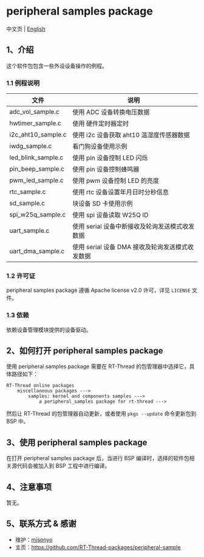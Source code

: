 # peripheral samples package

中文页 | [English](README.md)

## 1、介绍

这个软件包包含一些外设设备操作的例程。

### 1.1 例程说明

| 文件             | 说明                            |
| ---------------- | ------------------------------- |
| adc_vol_sample.c       | 使用 ADC 设备转换电压数据 |
| hwtimer_sample.c       | 使用 硬件定时器定时 |
| i2c_aht10_sample.c     | 使用 i2c 设备获取 aht10 温湿度传感器数据 |
| iwdg_sample.c          | 看门狗设备使用示例 |
| led_blink_sample.c     |  使用 pin 设备控制 LED 闪烁 |
| pin_beep_sample.c      | 使用 pin 设备控制蜂鸣器 |
| pwm_led_sample.c       | 使用 pwm 设备控制 LED 的亮度 |
| rtc_sample.c           | 使用 rtc 设备设置年月日时分秒信息 |
| sd_sample.c            | 块设备 SD 卡使用示例  |
| spi_w25q_sample.c      | 使用 spi 设备读取 W25Q ID |
| uart_sample.c          | 使用 serial 设备中断接收及轮询发送模式收发数据 |
| uart_dma_sample.c      | 使用 serial 设备 DMA 接收及轮询发送模式收发数据 |

### 1.2 许可证

peripheral samples package 遵循 Apache license v2.0 许可，详见 `LICENSE` 文件。

### 1.3 依赖

依赖设备管理模块提供的设备驱动。

## 2、如何打开 peripheral samples package

使用 peripheral samples package 需要在 RT-Thread 的包管理器中选择它，具体路径如下：

```
RT-Thread online packages
    miscellaneous packages --->
        samples: kernel and components samples --->
            a peripheral_samples package for rt-thread --->
```

然后让 RT-Thread 的包管理器自动更新，或者使用 `pkgs --update` 命令更新包到 BSP 中。

## 3、使用 peripheral samples package

在打开 peripheral samples package 后，当进行 BSP 编译时，选择的软件包相关源代码会被加入到 BSP 工程中进行编译。

## 4、注意事项

暂无。

## 5、联系方式 & 感谢

* 维护：[misonyo](https://github.com/misonyo)
* 主页：https://github.com/RT-Thread-packages/peripheral-sample
